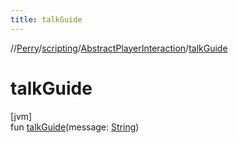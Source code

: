 ```yaml
---
title: talkGuide
---
```

//[Perry](../../../index.html)/[scripting](../index.html)/[AbstractPlayerInteraction](index.html)/[talkGuide](talk-guide.html)



# talkGuide



[jvm]\
fun [talkGuide](talk-guide.html)(message: [String](https://kotlinlang.org/api/latest/jvm/stdlib/kotlin/-string/index.html))




